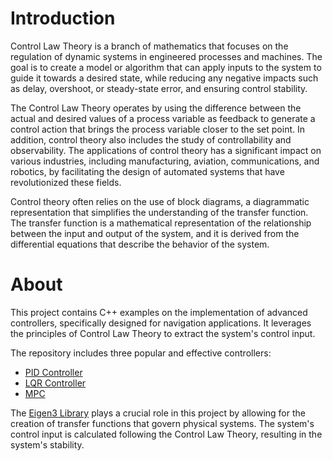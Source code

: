 **Introduction**
====

Control Law Theory is a branch of mathematics that focuses on the regulation of dynamic systems in engineered processes and machines. The goal is to create a model or algorithm that can apply inputs to the system to guide it towards a desired state, while reducing any negative impacts such as delay, overshoot, or steady-state error, and ensuring control stability.

The Control Law Theory operates by using the difference between the actual and desired values of a process variable as feedback to generate a control action that brings the process variable closer to the set point. In addition, control theory also includes the study of controllability and observability. The applications of control theory has a significant impact on various industries, including manufacturing, aviation, communications, and robotics, by facilitating the design of automated systems that have revolutionized these fields.

Control theory often relies on the use of block diagrams, a diagrammatic representation that simplifies the understanding of the transfer function. The transfer function is a mathematical representation of the relationship between the input and output of the system, and it is derived from the differential equations that describe the behavior of the system.

**About**
====
This project contains C++ examples on the implementation of advanced controllers, specifically designed for navigation applications. It leverages the principles of Control Law Theory to extract the system's control input. 

The repository includes three popular and effective controllers:

- [PID Controller](https://en.wikipedia.org/wiki/PID_controller)
- [LQR Controller](https://en.wikipedia.org/wiki/Linear%E2%80%93quadratic_regulator)
- [MPC](https://en.wikipedia.org/wiki/Model_predictive_control)

The [Eigen3 Library](https://eigen.tuxfamily.org/index.php?title=Main_Page) plays a crucial role in this project by allowing for the creation of transfer functions that govern physical systems. The system's control input is calculated following the Control Law Theory, resulting in the system's stability.
